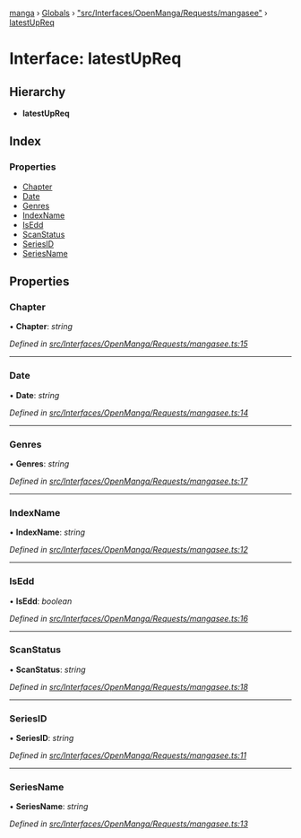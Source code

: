 [manga](../README.md) › [Globals](../globals.md) › ["src/Interfaces/OpenManga/Requests/mangasee"](../modules/_src_interfaces_openmanga_requests_mangasee_.md) › [latestUpReq](_src_interfaces_openmanga_requests_mangasee_.latestupreq.md)

# Interface: latestUpReq

## Hierarchy

* **latestUpReq**

## Index

### Properties

* [Chapter](_src_interfaces_openmanga_requests_mangasee_.latestupreq.md#chapter)
* [Date](_src_interfaces_openmanga_requests_mangasee_.latestupreq.md#date)
* [Genres](_src_interfaces_openmanga_requests_mangasee_.latestupreq.md#genres)
* [IndexName](_src_interfaces_openmanga_requests_mangasee_.latestupreq.md#indexname)
* [IsEdd](_src_interfaces_openmanga_requests_mangasee_.latestupreq.md#isedd)
* [ScanStatus](_src_interfaces_openmanga_requests_mangasee_.latestupreq.md#scanstatus)
* [SeriesID](_src_interfaces_openmanga_requests_mangasee_.latestupreq.md#seriesid)
* [SeriesName](_src_interfaces_openmanga_requests_mangasee_.latestupreq.md#seriesname)

## Properties

###  Chapter

• **Chapter**: *string*

*Defined in [src/Interfaces/OpenManga/Requests/mangasee.ts:15](https://github.com/tushar1210/manga-node/blob/ee68806/src/Interfaces/OpenManga/Requests/mangasee.ts#L15)*

___

###  Date

• **Date**: *string*

*Defined in [src/Interfaces/OpenManga/Requests/mangasee.ts:14](https://github.com/tushar1210/manga-node/blob/ee68806/src/Interfaces/OpenManga/Requests/mangasee.ts#L14)*

___

###  Genres

• **Genres**: *string*

*Defined in [src/Interfaces/OpenManga/Requests/mangasee.ts:17](https://github.com/tushar1210/manga-node/blob/ee68806/src/Interfaces/OpenManga/Requests/mangasee.ts#L17)*

___

###  IndexName

• **IndexName**: *string*

*Defined in [src/Interfaces/OpenManga/Requests/mangasee.ts:12](https://github.com/tushar1210/manga-node/blob/ee68806/src/Interfaces/OpenManga/Requests/mangasee.ts#L12)*

___

###  IsEdd

• **IsEdd**: *boolean*

*Defined in [src/Interfaces/OpenManga/Requests/mangasee.ts:16](https://github.com/tushar1210/manga-node/blob/ee68806/src/Interfaces/OpenManga/Requests/mangasee.ts#L16)*

___

###  ScanStatus

• **ScanStatus**: *string*

*Defined in [src/Interfaces/OpenManga/Requests/mangasee.ts:18](https://github.com/tushar1210/manga-node/blob/ee68806/src/Interfaces/OpenManga/Requests/mangasee.ts#L18)*

___

###  SeriesID

• **SeriesID**: *string*

*Defined in [src/Interfaces/OpenManga/Requests/mangasee.ts:11](https://github.com/tushar1210/manga-node/blob/ee68806/src/Interfaces/OpenManga/Requests/mangasee.ts#L11)*

___

###  SeriesName

• **SeriesName**: *string*

*Defined in [src/Interfaces/OpenManga/Requests/mangasee.ts:13](https://github.com/tushar1210/manga-node/blob/ee68806/src/Interfaces/OpenManga/Requests/mangasee.ts#L13)*
